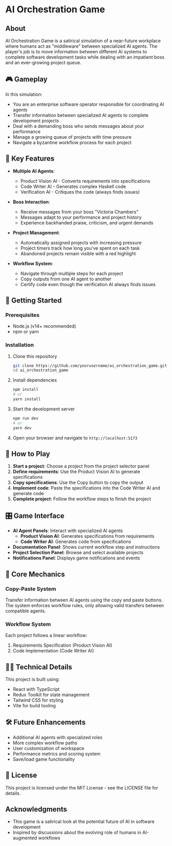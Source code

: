 # AI Orchestration Game

## About
AI Orchestration Game is a satirical simulation of a near-future workplace where humans act as "middleware" between specialized AI agents. The player's job is to move information between different AI systems to complete software development tasks while dealing with an impatient boss and an ever-growing project queue.

## 🎮 Gameplay

In this simulation:

- You are an enterprise software operator responsible for coordinating AI agents
- Transfer information between specialized AI agents to complete development projects
- Deal with a demanding boss who sends messages about your performance
- Manage a growing queue of projects with time pressure
- Navigate a byzantine workflow process for each project

## 🚀 Key Features

- **Multiple AI Agents**:
  - Product Vision AI - Converts requirements into specifications
  - Code Writer AI - Generates complex Haskell code
  - Verification AI - Critiques the code (always finds issues)

- **Boss Interaction**:
  - Receive messages from your boss "Victoria Chambers"
  - Messages adapt to your performance and project history
  - Experience backhanded praise, criticism, and urgent demands

- **Project Management**:
  - Automatically assigned projects with increasing pressure
  - Project timers track how long you've spent on each task
  - Abandoned projects remain visible with a red highlight

- **Workflow System**:
  - Navigate through multiple steps for each project
  - Copy outputs from one AI agent to another
  - Certify code even though the verification AI always finds issues

## 🚀 Getting Started

### Prerequisites

- Node.js (v14+ recommended)
- npm or yarn

### Installation

1. Clone this repository
   ```bash
   git clone https://github.com/yourusername/ai_orchestration_game.git
   cd ai_orchestration_game
   ```

2. Install dependencies
   ```bash
   npm install
   # or
   yarn install
   ```

3. Start the development server
   ```bash
   npm run dev
   # or
   yarn dev
   ```

4. Open your browser and navigate to `http://localhost:5173`

## 🎯 How to Play

1. **Start a project**: Choose a project from the project selector panel
2. **Define requirements**: Use the Product Vision AI to generate specifications
3. **Copy specifications**: Use the Copy button to copy the output
4. **Implement code**: Paste the specifications into the Code Writer AI and generate code
5. **Complete project**: Follow the workflow steps to finish the project

## 🎛️ Game Interface

- **AI Agent Panels**: Interact with specialized AI agents
  - **Product Vision AI**: Generates specifications from requirements
  - **Code Writer AI**: Generates code from specifications
- **Documentation Panel**: Shows current workflow step and instructions
- **Project Selection Panel**: Browse and select available projects
- **Notifications Panel**: Displays game notifications and events

## 🔄 Core Mechanics

### Copy-Paste System
Transfer information between AI agents using the copy and paste buttons. The system enforces workflow rules, only allowing valid transfers between compatible agents.

### Workflow System
Each project follows a linear workflow:
1. Requirements Specification (Product Vision AI)
2. Code Implementation (Code Writer AI)

## 👨‍💻 Technical Details

This project is built using:
- React with TypeScript
- Redux Toolkit for state management
- Tailwind CSS for styling
- Vite for build tooling

## 🛠️ Future Enhancements

- Additional AI agents with specialized roles
- More complex workflow paths
- User customization of workspace
- Performance metrics and scoring system
- Save/load game functionality

## 📄 License

This project is licensed under the MIT License - see the LICENSE file for details.

## Acknowledgments

- This game is a satirical look at the potential future of AI in software development
- Inspired by discussions about the evolving role of humans in AI-augmented workflows